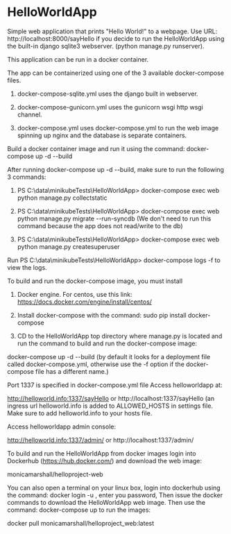 # HelloWorldApp
Simple web application that prints "Hello World!" to a webpage.
Use URL:  http://localhost:8000/sayHello if you decide to run the HelloWorldApp using 
the built-in django sqlite3 webserver.   (python manage.py runserver).

This application can be run in a docker container.  

The app can be containerized using one of the 3 available docker-compose files.

1. docker-compose-sqlite.yml uses the django built in webserver.

2. docker-compose-gunicorn.yml uses the gunicorn wsgi http wsgi channel.

3. docker-compose.yml uses docker-compose.yml to run the web image spinning up nginx and the database is separate containers.

Build a docker container image and run it using the command:
docker-compose up -d --build

After running docker-compose up -d --build, make sure to run the following 3 commands:

1. PS C:\data\minikubeTests\HelloWorldApp> docker-compose exec web python manage.py collectstatic

2. PS C:\data\minikubeTests\HelloWorldApp> docker-compose exec web python manage.py migrate --run-syncdb  (We don't need to run this command because the app does not read/write to the db)

3. PS C:\data\minikubeTests\HelloWorldApp> docker-compose exec web python manage.py createsuperuser

Run PS C:\data\minikubeTests\HelloWorldApp> docker-compose logs -f  to view the logs.

To build and run the docker-compose image, you must install 

1. Docker engine.  For centos, use this link:  https://docs.docker.com/engine/install/centos/

2. Install docker-compose with the command: sudo pip install docker-compose

3. CD to the HelloWorldApp top directory where manage.py is located and run the command to 
build and run the docker-compose image: 

docker-compose up -d --build  (by default it looks for a deployment file called docker-compose.yml, otherwise use the -f option if the docker-compose file has a different name.)

Port 1337 is specified in docker-compose.yml file
Access helloworldapp at:

http://helloworld.info:1337/sayHello   or   http://localhost:1337/sayHello (an ingress url helloworld.info is added to ALLOWED_HOSTS in settings file.  Make sure to add helloworld.info to your hosts file.

Access helloworldapp admin console:

http://helloworld.info:1337/admin/   or http://localhost:1337/admin/

To build and run the HelloWorldApp from docker images login into Dockerhub (https://hub.docker.com/) and download the web image:

monicamarshall/helloproject-web

You can also open a terminal on your linux box, login into dockerhub using the command: docker login -u <username>, enter you password,
Then issue the docker commands to download the HelloWorldApp web image.  Then use the command:  docker-compose up
to run the images:

docker pull monicamarshall/helloproject_web:latest

